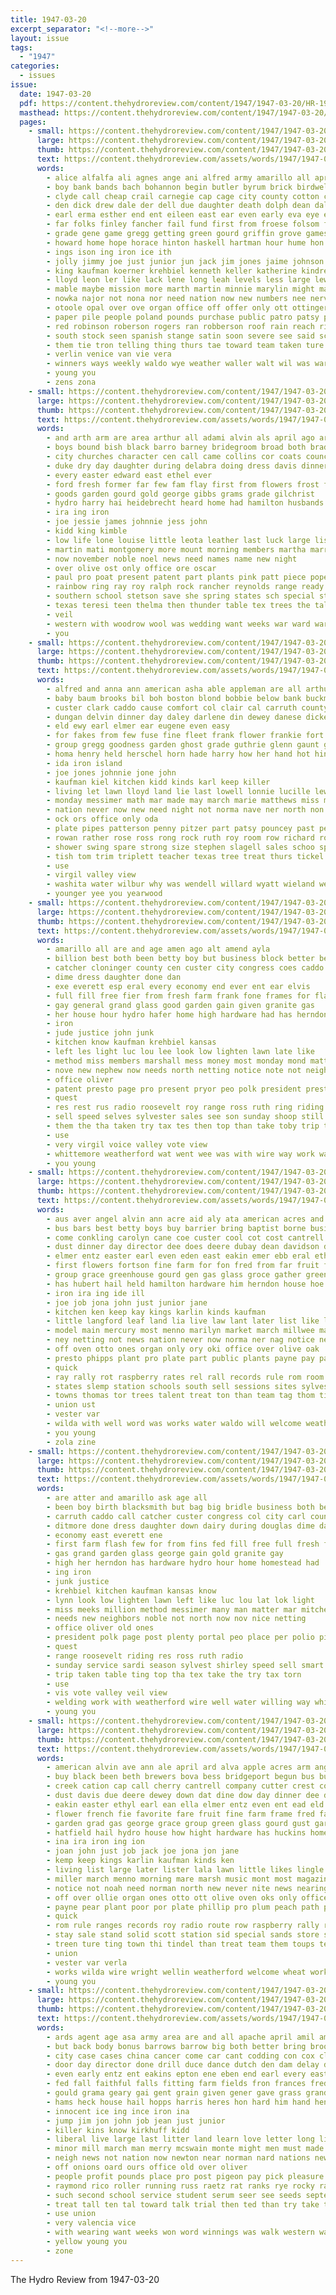 ```yaml
---
title: 1947-03-20
excerpt_separator: "<!--more-->"
layout: issue
tags:
  - "1947"
categories:
  - issues
issue:
  date: 1947-03-20
  pdf: https://content.thehydroreview.com/content/1947/1947-03-20/HR-1947-03-20.pdf
  masthead: https://content.thehydroreview.com/content/1947/1947-03-20/masthead/HR-1947-03-20.jpg
  pages:
    - small: https://content.thehydroreview.com/content/1947/1947-03-20/small/HR-1947-03-20-01.jpg
      large: https://content.thehydroreview.com/content/1947/1947-03-20/large/HR-1947-03-20-01.jpg
      thumb: https://content.thehydroreview.com/content/1947/1947-03-20/thumbnails/HR-1947-03-20-01.jpg
      text: https://content.thehydroreview.com/assets/words/1947/1947-03-20/HR-1947-03-20-01.txt
      words:
        - alice alfalfa ali agnes ange ani alfred army amarillo all april alford armstrong aid are adrian auxier and arr addi ath ann arts ace able allis alvin ante
        - boy bank bands bach bohannon begin butler byrum brick birdwell been back both bow best beryl belle belong bell bec buy boys blue band barber brought betty beer bill board baby but bet ball banner bost bridgeport brilliant black bring bro blood branson bunch berkshire bird bor brothers baker bye bever bess business big bob box
        - clyde call cheap crail carnegie cap cage city county cotton car cost college caddo cora carruth cobb con charles challe chair china class cham course clinton change charlie comet count cone captain come came coach christian check chairs chamber carney cross can cody chalmers cause clay cartwright church campbell carl crite company comes cox camps carne
        - den dick drew dale der dell due daughter death dolph dean dalke ding dallas dark dies during don dan done dinner die day davis dewey derryberry david dea drought door down date doris denham duke delay delia days doing dukes director
        - earl erma esther end ent eileen east ear even early eva eye essary elk eakins elder
        - far folks finley fancher fail fund first from froese folsom foyer frost friday flood fees fort furnish frankie free found falls front few ford fine fare floor fortune for farm full
        - grade gene game gregg getting green gourd griffin grove games gloria geary glendon guest gener greg glad gram garvin given goodwin george grew gave group glass grady
        - howard home hope horace hinton haskell hartman hour hume hon homer heard holding him herndon held haggard harvest honor holderman hydro heart hampshire had has hail heidebrecht heger heineman house henry hoth her high harold holmes
        - ings ison ing iron ice ith
        - jolly jimmy joe just junior jun jack jim jones jaime johnson john jackie jordan january
        - king kaufman koerner krehbiel kenneth keller katherine kindred knob kidd keep
        - lloyd leon ler like lack lene long leah levels less large lewis later law lou life leaders lake lingle lee lodge lung lor lady last leather little lace lorance
        - mable maybe mission more marth martin minnie marylin might mal mon master made mer marilyn major means mitchum maxine march men murphy much many man music miles meda monday money monda matter mineo may most mean main monte marion meguire miller must mickey market mary medford morn meas mighty members miss mew
        - nowka najor not nona nor need nation now new numbers nee nervo night nigh nadine necessary noble never niehues
        - otoole opal over ove organ office off offer only ott ottinger old
        - paper pile people poland pounds purchase public patro patsy pam prem pastor price pain piece plant part plenty persons phipps pat pan phoenix pion patterson present parks pick points phy page place pass peoples peggy pickup pro pay peak per president pieper
        - red robinson roberson rogers ran robberson roof rain reach richard rowan road rebekah rowland rex remus rates row reno regular robbie register renner rich robert robin ramona rita ruth ray running rock raetz roberta roan regis ring read rem rob rey ralph russell raymond remark roy rom run richards roman
        - south stock seen spanish stange satin soon severe see said schoo small son sic sunday sallie sid starring solo sodders summer state save sacks sprout six sells stride sit shipp sweeney sand seats sho seven season subject sweet show school sen side sin second saturday star she stead score scout svitak smith schantz scott stay still street sayre spies signs stone shown short standing sale sophia stewart sor
        - them tie tron telling thing thurs tae toward team taken ture top tinsley tourney ten thea trojan times trip than town tax troy test turn texas tilt take the thomas tate tain thi too teresa
        - verlin venice van vie vera
        - winners ways weekly waldo wye weather waller walt wil was war week want willard warner weeks weatherford winner walls went wish well waste welcome wind white win wider way wayland work while weathers west worth wright wayne will wilson wife wanda won wearing wide with
        - young you
        - zens zona
    - small: https://content.thehydroreview.com/content/1947/1947-03-20/small/HR-1947-03-20-02.jpg
      large: https://content.thehydroreview.com/content/1947/1947-03-20/large/HR-1947-03-20-02.jpg
      thumb: https://content.thehydroreview.com/content/1947/1947-03-20/thumbnails/HR-1947-03-20-02.jpg
      text: https://content.thehydroreview.com/assets/words/1947/1947-03-20/HR-1947-03-20-02.txt
      words:
        - and arth arm are area arthur all adami alvin als april ago arkansas alt
        - boys bound bish black barro barney bridegroom broad both bradle bens bob buy brides bank baptist brothers blue bishop been brim bottom bill browne binger bertha baker bride bow
        - city churches character cen call came collins cor coats council church calvin crown caddo cloninger coma cashier carole covert chose confidential carson county can crean cake clark cost clyde come
        - duke dry day daughter during delabra doing dress davis dinner
        - every easter edward east ethel ever
        - ford fresh former far few fam flay first from flowers frost falls felton franks frank fred fun for
        - goods garden gourd gold george gibbs grams grade gilchrist
        - hydro harry hai heidebrecht heard home had hamilton husbands herndon her house hinshaw held hour has hughes howard
        - ira ing iron
        - joe jessie james johnnie jess john
        - kidd king kimble
        - low life lone louise little leota leather last luck large lister
        - martin mati montgomery more mount morning members martha marrie maret money miss milwee marg monday med moxley mary made march mak manning meth mony mexican meme must
        - now november noble noel news need names name new night
        - over olive ost only office ore oscar
        - paul pro poat present patent part plants pink patt piece pope pot
        - rainbow ring ray roy ralph rock rancher reynolds range ready run rilling radio riding
        - southern school stetson save she spring states sch special star saa sutton show sage second steele shows stock suits smith styles sister south saturday stuber servi sunday straight seas student
        - texas teresi teen thelma then thunder table tex trees the tall turner thomas town
        - veil
        - western with woodrow wool was wedding want weeks war ward warde walt will weatherford white walls
        - you
    - small: https://content.thehydroreview.com/content/1947/1947-03-20/small/HR-1947-03-20-03.jpg
      large: https://content.thehydroreview.com/content/1947/1947-03-20/large/HR-1947-03-20-03.jpg
      thumb: https://content.thehydroreview.com/content/1947/1947-03-20/thumbnails/HR-1947-03-20-03.jpg
      text: https://content.thehydroreview.com/assets/words/1947/1947-03-20/HR-1947-03-20-03.txt
      words:
        - alfred and anna ann american asha able appleman are all arthur
        - baby baum brooks bil boh boston blond bobbie below bank buckmaster boy bennett bickell bottom burge but blais business better big bible blow burgman bros bell blough
        - custer clark caddo cause comfort col clair cal carruth county clinton close cloninger chastain company come cecil core car cordell crowder curtis city call
        - dungan delvin dinner day daley darlene din dewey danese dickey daughter dalke during does
        - eld ewy earl elmer ear eugene even easy
        - for fakes from few fuse fine fleet frank flower frankie fort first fred freidline fire
        - group gregg goodness garden ghost grade guthrie glenn gaunt general
        - homa henry held herschel horn hade harry how her hand hot hing had hatfield hudson helene home hydro hor hedge hays has hixon hardware hubert
        - ida iron island
        - joe jones johnnie jone john
        - kaufman kiel kitchen kidd kinds karl keep killer
        - living let lawn lloyd land lie last lowell lonnie lucille lewis laundry left lester lou lay leroy lines lena launder
        - monday messimer math mar made may march marie matthews miss mark mound mildred master men maston marguerite marsh main miller maker missouri morn marion melba mcmullin marshall
        - nation never now new need night not norma nave ner north non noon
        - ock ors office only oda
        - plate pipes patterson penny pitzer part patsy pouncey past per plenty paul par pete plumber por pickup payne
        - rowan rather rose ross rong rock ruth roy room row richard rowland record ramey raymond reddy
        - shower swing spare strong size stephen slagell sales schoo spain standard start shirley stafford still surgeon she sanders street schools see stock show sawatzky sedan service sheldon state stephens seats sparks schantz special son saturday school sunday
        - tish tom trim triplett teacher texas tree treat thurs tickel the tex thomas teague tha tad tool temple
        - use
        - virgil valley view
        - washita water wilbur why was wendell willard wyatt wieland weeks waters warden while week wilfred went work wires will weatherford williams wie worth with washington
        - younger yee you yearwood
    - small: https://content.thehydroreview.com/content/1947/1947-03-20/small/HR-1947-03-20-04.jpg
      large: https://content.thehydroreview.com/content/1947/1947-03-20/large/HR-1947-03-20-04.jpg
      thumb: https://content.thehydroreview.com/content/1947/1947-03-20/thumbnails/HR-1947-03-20-04.jpg
      text: https://content.thehydroreview.com/assets/words/1947/1947-03-20/HR-1947-03-20-04.txt
      words:
        - amarillo all are and age amen ago alt amend ayla
        - billion best both been betty boy but business block better ben bag bud brother buy bridle book blacksmith bee bills
        - catcher cloninger county cen custer city congress coes caddo course carl curnutt carruth cast childre
        - dime dress daughter done dan
        - exe everett esp eral every economy end ever ent ear elvis
        - full fill free fier from fresh farm frank fone frames for flash first
        - gay general grand glass good garden gain given granite gas
        - her house hour hydro hafer home high hardware had has herndon howard haun
        - iron
        - jude justice john junk
        - kitchen know kaufman krehbiel kansas
        - left les light luc lou lee look low lighten lawn late like
        - method miss members marshall mess money most monday mond matter morris messimer matters must meeks made many more man million mica
        - nove new nephew now needs north netting notice note not neighbors nee
        - office oliver
        - patent presto page pro present pryor peo polk president prest pera people post polio per pick plenty
        - quest
        - res rest rus radio roosevelt roy range ross ruth ring riding real
        - sell speed selves sylvester sales see son sunday shoop still smart said side stock special shower sale she sinks sage short spring service state selling sides states steel sed store season step sully sin shall school sharry saving
        - them the tha taken try tax tes then top than take toby trip tex tin table till
        - use
        - very virgil voice valley vote view
        - whittemore weatherford wat went wee was with wire way work want waldo will wayne week well wen welding white water willing washington wide
        - you young
    - small: https://content.thehydroreview.com/content/1947/1947-03-20/small/HR-1947-03-20-05.jpg
      large: https://content.thehydroreview.com/content/1947/1947-03-20/large/HR-1947-03-20-05.jpg
      thumb: https://content.thehydroreview.com/content/1947/1947-03-20/thumbnails/HR-1947-03-20-05.jpg
      text: https://content.thehydroreview.com/assets/words/1947/1947-03-20/HR-1947-03-20-05.txt
      words:
        - aus aver angel alvin ann acre aid aly ata american acres and ard are age all apple april ain
        - bus bars best betty boys buy barrier bring baptist borne business beer begun blight black bet berg burn baby better bac bath beste bridgeport bethel but bay ben boom boll beth barn been brewers
        - come conkling carolyn cane coe custer cool cot cost cantrell caddo cach county cold cap chic cake call couch craft cherry card council crest cotton carbon chap cen churches cause chair coop case company captain certain clark can car christ city
        - dust dinner day director dee does deere dubay dean davidson days dow doris dine dewey davis due
        - elmer entz easter earl even eden east eakin emer ebb eral ethyl effie
        - first flowers fortson fine farm for fon fred from far fruit fancher french fie frame fer fire fedele favorite farms fellows friends fone floor
        - group grace greenhouse gourd gen gas glass groce gather green garden gardiner grape gravel george good
        - has hubert hail held hamilton hardware him herndon house hoe high hatfield henry hay hydro hill homa hundred huckins hinton hae how hedge harry home
        - iron ira ing ide ill
        - joe job jona john just junior jane
        - kitchen ken keep kay kings karlin kinds kaufman
        - little langford leaf land lia live law lant later list like lie line loyd lass life less likes lawn ler les let living lewis lingle look lot large lens
        - model main mercury most menno marilyn market march millwee maple marsh miss members miles miller mone man may morn men mat maybe means morning mash many must music more major mile magazine moore made mar marriage
        - ney netting not news nation never now norma ner nag notice need new nies north non noon nea nearing nite
        - off oven otto ones organ only ory oki office over olive oak
        - presto phipps plant pro plate part public plants payne pay pankratz paper piano pope present past para per president phillips page peach pear plum
        - quick
        - ray rally rot raspberry rates rel rall records rule rom room row ried rosemary radio roll ring roy roots ranges ris roses read russell
        - states slemp station schools south sell sessions sites sylvester sale soll such see saturday stands speak store sid solid stock setting stay state swan sweep sit stand sil street shipp sigmund shows seeds sot suite scott shade sunday seven sat seed sinks surface sins senior schmidt slow special steel school small still set stephens say slagell silver start show sutton staples style sand stove service
        - towns thomas tor trees talent treat ton than team tag thom tindel tha till the thelma take town teacher try tal tan texas them
        - union ust
        - vester var
        - wilda with well word was works water waldo will welcome weather wil write wright western ways wheat want week wire wait work while weatherford weeks west
        - you young
        - zola zine
    - small: https://content.thehydroreview.com/content/1947/1947-03-20/small/HR-1947-03-20-06.jpg
      large: https://content.thehydroreview.com/content/1947/1947-03-20/large/HR-1947-03-20-06.jpg
      thumb: https://content.thehydroreview.com/content/1947/1947-03-20/thumbnails/HR-1947-03-20-06.jpg
      text: https://content.thehydroreview.com/assets/words/1947/1947-03-20/HR-1947-03-20-06.txt
      words:
        - are atter and amarillo ask age all
        - been boy birth blacksmith but bag big bridle business both better ben bud book bills best buy bride barn
        - carruth caddo call catcher custer congress col city carl county
        - ditmore done dress daughter down dairy during douglas dime dan delabra davidson
        - economy east everett ene
        - first farm flash few for from fins fed fill free full fresh frames friend
        - gas grand garden glass george gain gold granite gay
        - high her herndon has hardware hydro hour home homestead had
        - ing iron
        - junk justice
        - krehbiel kitchen kaufman kansas know
        - lynn look low lighten lawn left like luc lou lat lok light
        - miss meeks million method messimer many man matter mar mitchell money mony made more most members must monday moxley mai
        - needs new neighbors noble not north now nov nice netting
        - office oliver old ones
        - president polk page post plenty portal peo place per polio pick patent presto pro people
        - quest
        - range roosevelt riding res ross ruth radio
        - sunday service sardi season sylvest shirley speed sell smart state steel saving selves see spring shore sales swe sage stock sinks sylvester store selling step
        - trip taken table ting top tha tex take the try tax torn
        - use
        - vis vote valley veil view
        - welding work with weatherford wire well water willing way white war wide went whittemore will waldo was
        - young you
    - small: https://content.thehydroreview.com/content/1947/1947-03-20/small/HR-1947-03-20-07.jpg
      large: https://content.thehydroreview.com/content/1947/1947-03-20/large/HR-1947-03-20-07.jpg
      thumb: https://content.thehydroreview.com/content/1947/1947-03-20/thumbnails/HR-1947-03-20-07.jpg
      text: https://content.thehydroreview.com/assets/words/1947/1947-03-20/HR-1947-03-20-07.txt
      words:
        - american alvin ave ann ale april ard alva apple acres arm angel and are andy aul ali aver amal aid acre all
        - buy black been beth brewers bova bess bridgeport begun bus burn borne betty barrier boll ben but better buch ber beer best bath baby bring barn business baptist berg blight bars bethel box boys
        - creek cation cap call cherry cantrell company cutter crest couch carolyn churches cool council city can certain cot conkling car cake cor cane craft cold case card coop chap cotton carbon come cea cost caddo cast cause county clark custer christ
        - dust davis due deere dewey down dat dine dow day dinner dee does davidson dalke days director dog
        - eakin easter ethyl earl ean ella elmer entz even ent ead eld east ever eral
        - flower french fie favorite fare fruit fine farm frame fred farms for fancher fortson from first friends
        - garden grad gas george grace group green glass gourd gust gardiner gravel griffith granite germ grape greenhouse good
        - hatfield hail hydro house how hight hardware has huckins home hamilton heh homa herndon hoe hedge hinton harge hundred high harry huet hay henry her huber hill him
        - ina ira iron ing ion
        - joan john just job jack joe jona jon jane
        - kemp keep kings karlin kaufman kinds ken
        - living list large later lister lala lawn little likes lingle leaf lie light lewis lens look line loyd like land lamber lana let less life lorance langford lot
        - miller march menno morning mare marsh music mont most magazine major made man mat main mar mast model members marriage miles morn millwee market mile men must may many maple mercury mash more miss moore
        - notice not noah need norman north new never nite news nearing now nag nice non netting noon
        - off over ollie organ ones otto ott olive oven oks only office oak
        - payne pear plant poor por plate phillip pro plum peach path plantin pankratz plants paper present penne part pat pana para presto president pope per pee past piano public pay phipps
        - quick
        - rom rule ranges records roy radio route row raspberry rally rosemary ried rates rhee rad rot ray rien roots reer roses russell room rey ree
        - stay sale stand solid scott station sid special sands store start sessions shipp sites school suite sit silver street show senior south shows sah sis sed side seeds service seer sewards seed sharry sunday sat sell swan sigmund slagell stove seta state schools small shade saturday stock states seven sutton see stands setting slight style smith sylvia surface sai slemp stack steel such sand
        - treen ture ting town thi tindel than treat team them toups teacher thelma try talent tat then tai towns trees till thom thomas the tag
        - union
        - vester var verla
        - works wilda wire wright wellin weatherford welcome wheat work waldo was will west want well week ways weeks weather word with wait water while write
        - young you
    - small: https://content.thehydroreview.com/content/1947/1947-03-20/small/HR-1947-03-20-08.jpg
      large: https://content.thehydroreview.com/content/1947/1947-03-20/large/HR-1947-03-20-08.jpg
      thumb: https://content.thehydroreview.com/content/1947/1947-03-20/thumbnails/HR-1947-03-20-08.jpg
      text: https://content.thehydroreview.com/assets/words/1947/1947-03-20/HR-1947-03-20-08.txt
      words:
        - ards agent age asa army area are and all apache april amil american asha amed appl ago acres ave
        - but back body bonus barrows barrow big both better bring brooks breeding blow bottle bacon boys blue brings buckmaster bobby buffa bleach billy bill boots buy business bland best been ber brown buyers burnette board brought
        - city case cases china cancer come car cant codding con cox clover congress change call canada chester class clear common charles county cock chief champion carry cowboy caddo crain can corners chick choice channel company
        - door day director done drill duce dance dutch den dam delay davis date dread drew does dunithan danger dent days
        - even early entz ent eakins epton ene eben end earl every east epperly ever everett ear ean excellent
        - fed fall faithful falls fitting farm fields fron frances fred fan from fort fer for first fast few fee fruit fand fish forth
        - gould grama geary gai gent grain given gener gave grass grand gram gardner germ good gra grape gray george going general gras
        - hams heck house hail hopps harris heres hon hard him hand henry howard high hess hes harry home how hammer horse hydro honor homer hour hays head hodge has
        - innocent ice ing ince iron ina
        - jump jim jon john job jean just junior
        - killer kins know kirkhuff kidd
        - liberal live large last litter land learn love letter long lie labo less let lot loging law look levis like left little
        - minor mill march man merry mcswain monte might men must made marsh method more mess miller male music much may mile many
        - neigh news not nation now newton near norman nard nations new necessary nance north need norway night ner note noon
        - off onions oard ours office old over oliver
        - people profit pounds place pro post pigeon pay pick pleasure price pair pen proper peat pound pla pring past plant phillips puerto purchase port plan point private present poland pretty
        - raymond rico roller running russ raetz rat ranks rye rocky rank rule record reynolds red rais rush records
        - such second school service student serum seer see seeds september shall sare season spring still six sire show sale sand state spike sickles sell stock start search stand smith speak steffens shown states schools sary seed station set sweet ser short son
        - treat tall ten tal toward talk trial then ted than try take trip train terrace team the terri them
        - use union
        - very valencia vice
        - with wearing want weeks won word winnings was walk western wal weatherford why walter while water wilbur wil week weight wait wide wheat work whiting winter works wadsack well worth winner will willard
        - yellow young you
        - zone
---
```


The Hydro Review from 1947-03-20

<!--more-->


